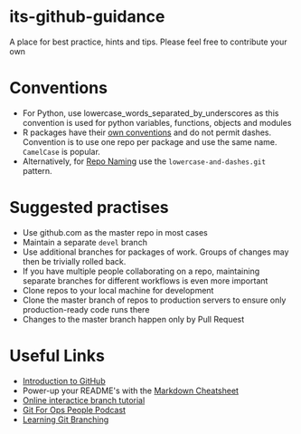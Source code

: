 # its-github-guidance
A place for best practice, hints and tips. Please feel free to contribute your own 

# Conventions
* For Python, use lowercase_words_separated_by_underscores as this convention is used for python variables, functions, objects and modules
* R packages have their [own conventions](http://r-pkgs.had.co.nz/package.html) and do not permit dashes. Convention is to use one repo per package and use the same name. `CamelCase` is popular.
* Alternatively, for [Repo Naming](https://github.com/bcgov/BC-Policy-Framework-For-GitHub/blob/master/BC-Gov-Org-HowTo/Naming-Repos.md) use the `lowercase-and-dashes.git` pattern.

# Suggested practises 
* Use github.com as the master repo in most cases
* Maintain a separate `devel` branch
* Use additional branches for packages of work. Groups of changes may then be trivially rolled back. 
* If you have multiple people collaborating on a repo, maintaining separate branches for different workflows is even more important 
* Clone repos to your local machine for development
* Clone the master branch of repos to production servers to ensure only production-ready code runs there
* Changes to the master branch happen only by Pull Request

# Useful Links
* [Introduction to GitHub](https://learngitbranching.js.org/)
* Power-up your README's with the [Markdown Cheatsheet](https://github.com/adam-p/markdown-here/wiki/Markdown-Cheatsheet)
* [Online interactice branch tutorial](https://learngitbranching.js.org/)
* [Git For Ops People Podcast](https://packetpushers.net/podcast/day-two-cloud-043-git-for-ops-people/)
* [Learning Git Branching](https://learngitbranching.js.org/)
